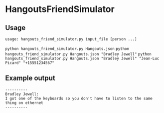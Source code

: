# HangoutsFriendSimulator

## Usage

`usage: hangouts_friend_simulator.py input_file [person ...]`

`python hangouts_friend_simulator.py Hangouts.json`
`python hangouts_friend_simulator.py Hangouts.json "Bradley Jewell"`
`python hangouts_friend_simulator.py Hangouts.json "Bradley Jewell" "Jean-Luc Picard" "+15551234567"`

## Example output

```
----------
Bradley Jewell:
I got one of the keyboards so you don't have to listen to the same thing on ethernet
----------
```
